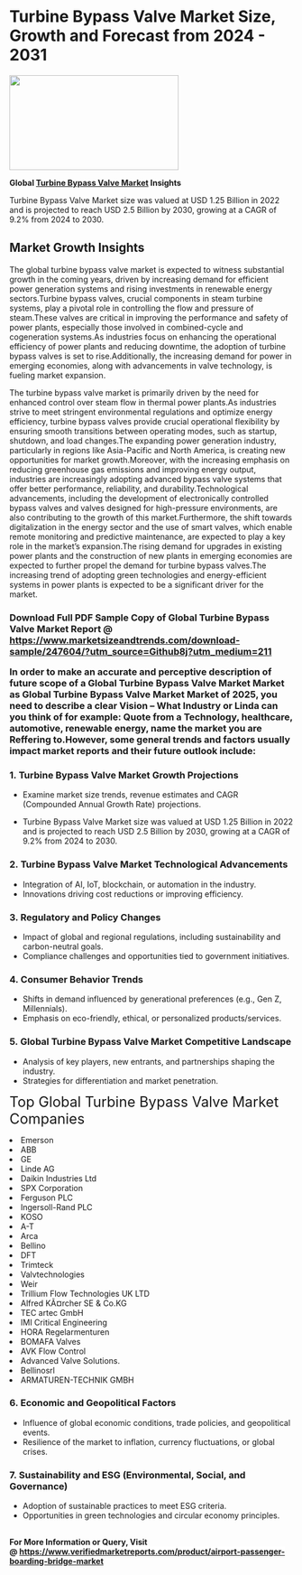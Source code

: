 <H1>Turbine Bypass Valve Market Size, Growth and Forecast from 2024 - 2031</H1><img class="aligncenter size-medium wp-image-584254" src="https://thirdeyenews.in/wp-content/uploads/2024/09/Global-Market-Research-300x168.jpeg" alt="" width="300" height="168" /><p><strong>Global&nbsp;<a href="https://www.marketsizeandtrends.com/download-sample/247604/?utm_source=Github8j?utm_medium=211">Turbine Bypass Valve Market</a> Insights</strong></p><p>Turbine Bypass Valve Market size was valued at USD 1.25 Billion in 2022 and is projected to reach USD 2.5 Billion by 2030, growing at a CAGR of 9.2% from 2024 to 2030.</p><p><h2>Market Growth Insights</h2> <p>The global turbine bypass valve market is expected to witness substantial growth in the coming years, driven by increasing demand for efficient power generation systems and rising investments in renewable energy sectors.Turbine bypass valves, crucial components in steam turbine systems, play a pivotal role in controlling the flow and pressure of steam.These valves are critical in improving the performance and safety of power plants, especially those involved in combined-cycle and cogeneration systems.As industries focus on enhancing the operational efficiency of power plants and reducing downtime, the adoption of turbine bypass valves is set to rise.Additionally, the increasing demand for power in emerging economies, along with advancements in valve technology, is fueling market expansion.</p> <p>The turbine bypass valve market is primarily driven by the need for enhanced control over steam flow in thermal power plants.As industries strive to meet stringent environmental regulations and optimize energy efficiency, turbine bypass valves provide crucial operational flexibility by ensuring smooth transitions between operating modes, such as startup, shutdown, and load changes.The expanding power generation industry, particularly in regions like Asia-Pacific and North America, is creating new opportunities for market growth.Moreover, with the increasing emphasis on reducing greenhouse gas emissions and improving energy output, industries are increasingly adopting advanced bypass valve systems that offer better performance, reliability, and durability.Technological advancements, including the development of electronically controlled bypass valves and valves designed for high-pressure environments, are also contributing to the growth of this market.Furthermore, the shift towards digitalization in the energy sector and the use of smart valves, which enable remote monitoring and predictive maintenance, are expected to play a key role in the market’s expansion.The rising demand for upgrades in existing power plants and the construction of new plants in emerging economies are expected to further propel the demand for turbine bypass valves.The increasing trend of adopting green technologies and energy-efficient systems in power plants is expected to be a significant driver for the market.<h3></p><p><span class=""><strong>Download Full PDF Sample Copy of Global Turbine Bypass Valve Market Report</strong> @ <a href="https://www.marketsizeandtrends.com/download-sample/247604/?utm_source=Github8j?utm_medium=211" target="_blank">https://www.marketsizeandtrends.com/download-sample/247604/?utm_source=Github8j?utm_medium=211</a></span></p><p>In order to make an accurate and perceptive description of future scope of a Global&nbsp;Turbine Bypass Valve Market Market as Global&nbsp;Turbine Bypass Valve Market Market of 2025, you need to describe a clear Vision &ndash; What Industry or Linda can you think of for example: Quote from a Technology, healthcare, automotive, renewable energy, name the market you are Reffering to.However, some general trends and factors usually impact market reports and their future outlook include:</p><h3>1.&nbsp;<strong>Turbine Bypass Valve Market Growth Projections</strong></h3><ul><li>Examine market size trends, revenue estimates and CAGR (Compounded Annual Growth Rate) projections.</li><li><p>Turbine Bypass Valve Market size was valued at USD 1.25 Billion in 2022 and is projected to reach USD 2.5 Billion by 2030, growing at a CAGR of 9.2% from 2024 to 2030.</p></li></ul><h3>2.&nbsp;<strong>Turbine Bypass Valve Market Technological Advancements</strong></h3><ul><li>Integration of AI, IoT, blockchain, or automation in the industry.</li><li>Innovations driving cost reductions or improving efficiency.</li></ul><h3>3.&nbsp;<strong>Regulatory and Policy Changes</strong></h3><ul><li>Impact of global and regional regulations, including sustainability and carbon-neutral goals.</li><li>Compliance challenges and opportunities tied to government initiatives.</li></ul><h3>4.&nbsp;<strong>Consumer Behavior Trends</strong></h3><ul><li>Shifts in demand influenced by generational preferences (e.g., Gen Z, Millennials).</li><li>Emphasis on eco-friendly, ethical, or personalized products/services.</li></ul><h3>5.&nbsp;<strong>Global Turbine Bypass Valve Market Competitive Landscape</strong></h3><ul><li>Analysis of key players, new entrants, and partnerships shaping the industry.</li><li>Strategies for differentiation and market penetration.</li></ul><p data-pm-slice="1 1 []"><span style="color: inherit; font-family: inherit; font-size: 25px;">Top Global Turbine Bypass Valve Market Companies</span></p><div class="" data-test-id=""><p><li>Emerson</li><li> ABB</li><li> GE</li><li> Linde AG</li><li> Daikin Industries Ltd</li><li> SPX Corporation</li><li> Ferguson PLC</li><li> Ingersoll-Rand PLC</li><li> KOSO</li><li> A-T</li><li> Arca</li><li> Bellino</li><li> DFT</li><li> Trimteck</li><li> Valvtechnologies</li><li> Weir</li><li> Trillium Flow Technologies UK LTD</li><li> Alfred KÃ¤rcher SE & Co.KG</li><li> TEC artec GmbH</li><li> IMI Critical Engineering</li><li> HORA Regelarmenturen</li><li> BOMAFA Valves</li><li> AVK Flow Control</li><li> Advanced Valve Solutions.</li><li> Bellinosrl</li><li> ARMATUREN-TECHNIK GMBH</li></p></div><h3>6.&nbsp;<strong>Economic and Geopolitical Factors</strong></h3><ul><li>Influence of global economic conditions, trade policies, and geopolitical events.</li><li>Resilience of the market to inflation, currency fluctuations, or global crises.</li></ul><h3>7.&nbsp;<strong>Sustainability and ESG (Environmental, Social, and Governance)</strong></h3><ul><li>Adoption of sustainable practices to meet ESG criteria.</li><li>Opportunities in green technologies and circular economy principles.</li></ul><h2><strong style="font-size: 14px;">For More Information or Query, Visit @&nbsp;</strong><a style="background-color: #ffffff; font-size: 14px;" href="https://www.marketsizeandtrends.com/report/turbine-bypass-valve-market/" target="_blank">https://www.verifiedmarketreports.com/product/airport-passenger-boarding-bridge-market</a></h2>